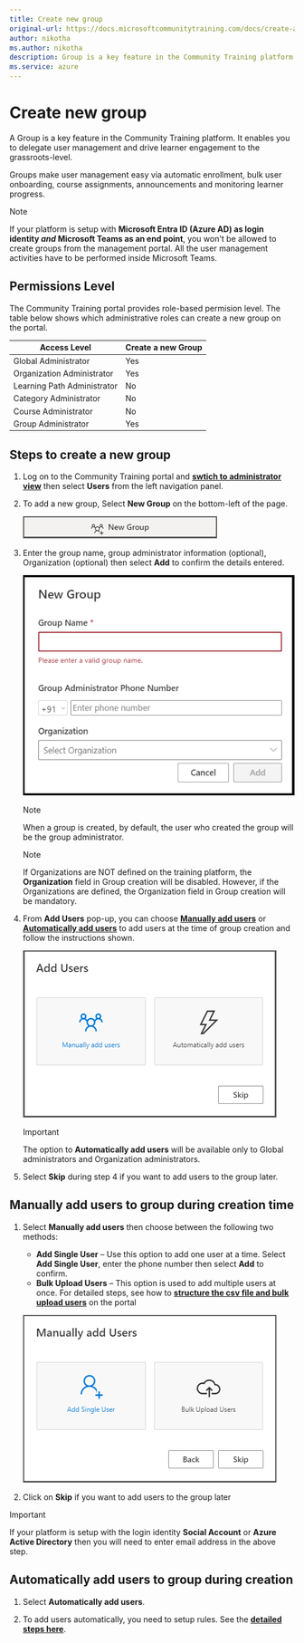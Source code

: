 ```yaml
---
title: Create new group
original-url: https://docs.microsoftcommunitytraining.com/docs/create-a-new-group
author: nikotha
ms.author: nikotha
description: Group is a key feature in the Community Training platform. It enables you to delegate user management and drive learner engagement to the grassroots-level.
ms.service: azure
---
```


# Create new group

A Group is a key feature in the Community Training platform. It enables you to delegate user management and drive learner engagement to the grassroots-level.

Groups make user management easy via automatic enrollment, bulk user onboarding, course assignments, announcements and monitoring learner progress.

> [!Note]  
> If your platform is setup with **Microsoft Entra ID (Azure AD) as login identity *and* Microsoft Teams as an end point**, you won't be allowed to create groups from the management portal. All the user management activities have to be performed inside Microsoft Teams.

## Permissions Level

The Community Training portal provides role-based permision level. The table below shows which administrative roles can create a new group on the portal.

| Access Level | Create a new Group |
| --- | --- |
| Global Administrator | Yes |
| Organization Administrator  | Yes |
| Learning Path Administrator | No |
| Category Administrator | No |
| Course Administrator | No |
| Group Administrator | Yes |

## Steps to create a new group

1. Log on to the Community Training portal and [**swtich to administrator view**](../../get-started/step-by-step-configuration-guide.md#step-2--switch-to-administrator-view-of-the-portal) then select **Users** from the left navigation panel.

1. To add a new group, Select **New Group** on the bottom-left of the page.

    ![New Group](../../media/New%20Group.png)

1. Enter the group name, group administrator information (optional), Organization (optional) then select **Add** to confirm the details entered.

    ![User Management - Organize Users - New Group](../../media/User%20Management%20-%20Organize%20Users%20-%20New%20Group.png)

    > [!Note]  
    > When a group is created, by default, the user who created the group will be the group administrator.

    > [!Note]  
    > If Organizations are NOT defined on the training platform, the **Organization** field in Group creation will be disabled. However, if the Organizations are defined, the Organization field in Group creation will be mandatory.

1. From **Add Users** pop-up, you can choose [**Manually add users**](#manually-add-users-to-group-during-creation-time) or [**Automatically add users**](#automatically-add-users-to-group-during-creation) to add users at the time of group creation and follow the instructions shown.

    ![User Management - Organize Users - New Group Options](../../media/User%20Management%20-%20Organize%20Users%20-%20New%20Group%20Options.png)

    > [!IMPORTANT]  
    > The option to **Automatically add users** will be available only to Global administrators and Organization administrators.

1. Select **Skip** during step 4 if you want to add users to the group later.

## Manually add users to group during creation time

1. Select **Manually add users** then choose between the following two methods:

    - **Add Single User** – Use this option to add one user at a time. Select **Add Single User**, enter the phone number then select **Add** to confirm.  
    - **Bulk Upload Users** – This option is used to add multiple users at once. For detailed steps, see how to [**structure the csv file and bulk upload users**](../organize-users/add-multiple-users-to-the-group.md) on the portal

    ![User Management - Organize Users - New Manual Group](../../media/User%20Management%20-%20Organize%20Users%20-%20New%20Manual%20Group.png)

1. Click on **Skip** if you want to add users to the group later

> [!IMPORTANT]  
> If your platform is setup with the login identity **Social Account** or **Azure Active Directory** then you will need to enter email address in the above step.

## Automatically add users to group during creation

1. Select **Automatically add users**.

1. To add users automatically, you need to setup rules. See the [**detailed steps here**](../organize-users/setup-automatic-user-enrollment-for-a-group-1.md).
